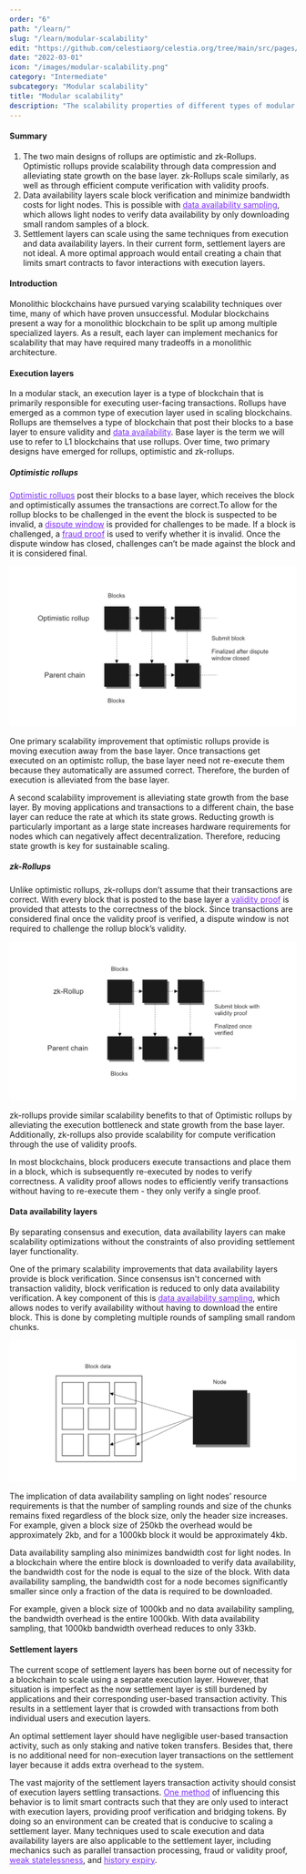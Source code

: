 ```yaml
---
order: "6"
path: "/learn/"
slug: "/learn/modular-scalability"
edit: "https://github.com/celestiaorg/celestia.org/tree/main/src/pages/markdown-pages/learn/modular-scalability.md"
date: "2022-03-01"
icon: "/images/modular-scalability.png"
category: "Intermediate"
subcategory: "Modular scalability"
title: "Modular scalability"
description: "The scalability properties of different types of modular blockchains."
---
```


<head>
  <meta name="twitter:card" content="summary_large_image">
  <meta name="twitter:site" content="@CelestiaOrg">
  <meta name="twitter:creator" content="@likebeckett">
  <meta name="twitter:title" content="Modular Scalability">
  <meta name="twitter:description" content="Monolithic blockchains have pursued varying scalability techniques over time, many of which have proven unsuccessful. Modular blockchains present a way for a monolithic blockchain to be split up among multiple specialized layers.">
  <meta name="twitter:image" content="https://raw.githubusercontent.com/celestiaorg/celestia.org/main/src/pages/markdown-pages/learn/images/Learn_Modular_Twitter_Card%201.png">
<head/>

#### Summary
1. The two main designs of rollups are optimistic and zk-Rollups. Optimistic rollups provide scalability through data compression and alleviating state growth on the base layer. zk-Rollups scale similarly, as well as through efficient compute verification with validity proofs.
2. Data availability layers scale block verification and minimize bandwidth costs for light nodes. This is possible with <a href="https://celestia.org/glossary/data-availability-sampling/" target="_blank" rel="noopener noreferrer" style="color:#7B2BF9;">data availability sampling</a>, which allows light nodes to verify data availability by only downloading small random samples of a block.
3. Settlement layers can scale using the same techniques from execution and data availability layers. In their current form, settlement layers are not ideal. A more optimal approach would entail creating a chain that limits smart contracts to favor interactions with execution layers.
  
#### Introduction

Monolithic blockchains have pursued varying scalability techniques over time, many of which have proven unsuccessful. Modular blockchains present a way for a monolithic blockchain to be split up among multiple specialized layers. As a result, each layer can implement mechanics for scalability that may have required many tradeoffs in a monolithic architecture.

#### Execution layers

In a modular stack, an execution layer is a type of blockchain that is primarily responsible for executing user-facing transactions. Rollups have emerged as a common type of execution layer used in scaling blockchains. Rollups are themselves a type of blockchain that post their blocks to a base layer to ensure validity and <a href="https://celestia.org/glossary/data-availability" target="_blank" rel="noopener noreferrer" style="color:#7B2BF9;">data availability</a>. Base layer is the term we will use to refer to L1 blockchains that use rollups. Over time, two primary designs have emerged for rollups, optimistic and zk-rollups.

##### Optimistic rollups

<a href="https://celestia.org/glossary/optimistic-rollup/" target="_blank" rel="noopener noreferrer" style="color:#7B2BF9;">Optimistic rollups</a> post their blocks to a base layer, which receives the block and optimistically assumes the transactions are correct.To allow for the rollup blocks to be challenged in the event the block is suspected to be invalid, a <a href="https://celestia.org/glossary/dispute-resolution/" target="_blank" rel="noopener noreferrer" style="color:#7B2BF9;">dispute window</a> is provided for challenges to be made. If a block is challenged, a <a href="https://celestia.org/glossary/data-availability" target="_blank" rel="noopener noreferrer" style="color:#7B2BF9;">fraud proof</a> is used to verify whether it is invalid. Once the dispute window has closed, challenges can’t be made against the block and it is considered final.

![GATSBY_EMPTY_ALT](./images/article-3-image-2.png)

One primary scalability improvement that optimistic rollups provide is moving execution away from the base layer. Once transactions get executed on an optimistc rollup, the base layer need not re-execute them because they automatically are assumed correct. Therefore, the burden of execution is alleviated from the base layer.

A second scalability improvement is alleviating state growth from the base layer. By moving applications and transactions to a different chain, the base layer can reduce the rate at which its state grows. Reducting growth is particularly important as a large state increases hardware requirements for nodes which can negatively affect decentralization. Therefore, reducing state growth is key for sustainable scaling.

##### zk-Rollups

Unlike optimistic rollups, zk-rollups don’t assume that their transactions are correct. With every block that is posted to the base layer a <a href="https://celestia.org/glossary/validity-proof" target="_blank" rel="noopener noreferrer" style="color:#7B2BF9;">validity proof</a> is provided that attests to the correctness of the block. Since transactions are considered final once the validity proof is verified, a dispute window is not required to challenge the rollup block’s validity.

![GATSBY_EMPTY_ALT](./images/article-3-image-3.png)

zk-rollups provide similar scalability benefits to that of Optimistic rollups by alleviating the execution bottleneck and state growth from the base layer. Additionally, zk-rollups also provide scalability for compute verification through the use of validity proofs.

In most blockchains, block producers execute transactions and place them in a block, which is subsequently re-executed by nodes to verify correctness. A validity proof allows nodes to efficiently verify transactions without having to re-execute them - they only verify a single proof.

#### Data availability layers

By separating consensus and execution, data availability layers can make scalability optimizations without the constraints of also providing settlement layer functionality. 

One of the primary scalability improvements that data availability layers provide is block verification. Since consensus isn't concerned with transaction validity, block verification is reduced to only data availability verification. A key component of this is <a href="https://celestia.org/glossary/data-availability-sampling" target="_blank" rel="noopener noreferrer" style="color:#7B2BF9;">data availability sampling</a>, which allows nodes to verify availability without having to download the entire block. This is done by completing multiple rounds of sampling small random chunks. 

![GATSBY_EMPTY_ALT](./images/article-3-image-1.png)

The implication of data availability sampling on light nodes’ resource requirements is that the number of sampling rounds and size of the chunks remains fixed regardless of the block size, only the header size increases. For example, given a block size of 250kb the overhead would be approximately 2kb, and for a 1000kb block it would be approximately 4kb.

Data availability sampling also minimizes bandwidth cost for light nodes. In a blockchain where the entire block is downloaded to verify data availability, the bandwidth cost for the node is equal to the size of the block. With data availability sampling, the bandwidth cost for a node becomes significantly smaller since only a fraction of the data is required to be downloaded.

For example, given a block size of 1000kb and no data availability sampling, the bandwidth overhead is the entire 1000kb. With data availability sampling, that 1000kb bandwidth overhead reduces to only 33kb.

#### Settlement layers

The current scope of settlement layers has been borne out of necessity for a blockchain to scale using a separate execution layer. However, that situation is imperfect as the now settlement layer is still burdened by applications and their corresponding user-based transaction activity. This results in a settlement layer that is crowded with transactions from both individual users and execution layers.

An optimal settlement layer should have negligible user-based transaction activity, such as only staking and native token transfers. Besides that, there is no additional need for non-execution layer transactions on the settlement layer because it adds extra overhead to the system.

The vast majority of the settlement layers transaction activity should consist of execution layers settling transactions. <a href="https://forum.celestia.org/t/increasing-scalability-of-the-evm-for-rollups-by-restricting-state-and-contract-set/78" target="_blank" rel="noopener noreferrer" style="color:#7B2BF9;">One method</a> of influencing this behavior is to limit smart contracts such that they are only used to interact with execution layers, providing proof verification and bridging tokens. By doing so an environment can be created that is conducive to scaling a settlement layer. Many techniques used to scale execution and data availability layers are also applicable to the settlement layer, including mechanics such as parallel transaction processing, fraud or validity proof, <a href="https://forum.celestia.org/t/the-state-growth-problem-in-a-modular-blockchain-ecosystem/325" target="_blank" rel="noopener noreferrer" style="color:#7B2BF9;">weak statelessness</a>, and <a href="https://forum.celestia.org/t/the-state-growth-problem-in-a-modular-blockchain-ecosystem/325" target="_blank" rel="noopener noreferrer" style="color:#7B2BF9;">history expiry</a>.
